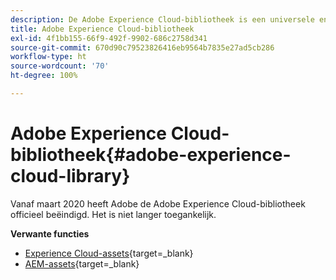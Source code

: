```yaml
---
description: De Adobe Experience Cloud-bibliotheek is een universele en gecentraliseerde ervaring voor het opslaan, zoeken en selecteren van assets in Adobe Experience Cloud-oplossingen.
title: Adobe Experience Cloud-bibliotheek
exl-id: 4f1bb155-66f9-492f-9902-686c2758d341
source-git-commit: 670d90c79523826416eb9564b7835e27ad5cb286
workflow-type: ht
source-wordcount: '70'
ht-degree: 100%

---
```


# Adobe Experience Cloud-bibliotheek{#adobe-experience-cloud-library}

Vanaf maart 2020 heeft Adobe de Adobe Experience Cloud-bibliotheek officieel beëindigd. Het is niet langer toegankelijk.

**Verwante functies**

* [Experience Cloud-assets](https://experienceleague.adobe.com/docs/core-services/interface/services/assets/experience-cloud-assets.html?lang=nl){target=_blank}
* [AEM-assets](https://experienceleague.adobe.com/docs/experience-manager-cloud-service/content/assets/home.html?lang=nl){target=_blank}
